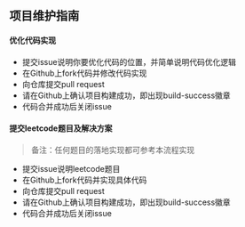 ## 项目维护指南

#### 优化代码实现

* 提交issue说明你要优化代码的位置，并简单说明代码优化逻辑
* 在Github上fork代码并修改代码实现
* 向仓库提交pull request
* 请在Github上确认项目构建成功，即出现build-success徽章
* 代码合并成功后关闭issue

#### 提交leetcode题目及解决方案

> 备注：任何题目的落地实现都可参考本流程实现

* 提交issue说明leetcode题目
* 在Github上fork代码并实现具体代码
* 向仓库提交pull request
* 请在Github上确认项目构建成功，即出现build-success徽章
* 代码合并成功后关闭issue